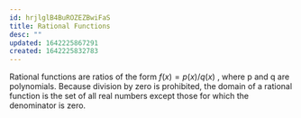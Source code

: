 ```yaml
---
id: hrjlglB4BuROZEZBwiFaS
title: Rational Functions
desc: ""
updated: 1642225867291
created: 1642225832783
---
```


Rational functions are ratios of the form $f(x)=p(x)/q(x)$ , where p and q are polynomials. Because division by zero is prohibited, the domain of a rational function is the set of all real numbers except those for which the denominator is zero.
